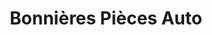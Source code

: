 ---
title: "Bonnières Pièces Auto"
url: /bonnieres-sur-seine/bonnieres-pieces-auto/
shop: pièces de voitures
---